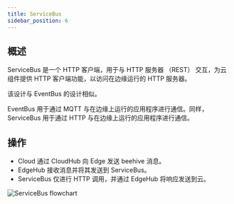 ```yaml
---
title: ServiceBus
sidebar_position: 6
---
```

## 概述
ServiceBus 是一个 HTTP 客户端，用于与 HTTP 服务器 （REST） 交互，为云组件提供 HTTP 客户端功能，以访问在边缘运行的 HTTP 服务器。

该设计与 EventBus 的设计相似。

EventBus 用于通过 MQTT 与在边缘上运行的应用程序进行通信。同样，ServiceBus 用于通过 HTTP 与在边缘上运行的应用程序进行通信。

## 操作
- Cloud 通过 CloudHub 向 Edge 发送 beehive 消息。
- EdgeHub 接收消息并将其发送到 ServiceBus。
- ServiceBus 仅进行 HTTP 调用，并通过 EdgeHub 将响应发送到云。

![ServiceBus flowchart](/img/servicebus/servicebus-flowchart.png)